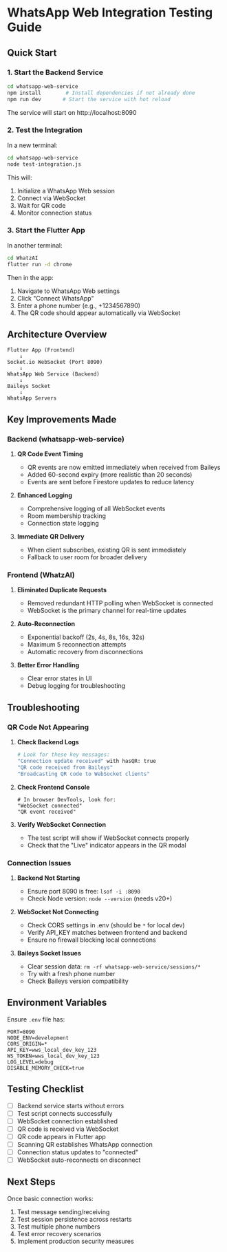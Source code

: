 # WhatsApp Web Integration Testing Guide

## Quick Start

### 1. Start the Backend Service

```bash
cd whatsapp-web-service
npm install        # Install dependencies if not already done
npm run dev       # Start the service with hot reload
```

The service will start on http://localhost:8090

### 2. Test the Integration

In a new terminal:

```bash
cd whatsapp-web-service
node test-integration.js
```

This will:
1. Initialize a WhatsApp Web session
2. Connect via WebSocket
3. Wait for QR code
4. Monitor connection status

### 3. Start the Flutter App

In another terminal:

```bash
cd WhatzAI
flutter run -d chrome
```

Then in the app:
1. Navigate to WhatsApp Web settings
2. Click "Connect WhatsApp"
3. Enter a phone number (e.g., +1234567890)
4. The QR code should appear automatically via WebSocket

## Architecture Overview

```
Flutter App (Frontend)
    ↓
Socket.io WebSocket (Port 8090)
    ↓
WhatsApp Web Service (Backend)
    ↓
Baileys Socket
    ↓
WhatsApp Servers
```

## Key Improvements Made

### Backend (whatsapp-web-service)

1. **QR Code Event Timing**
   - QR events are now emitted immediately when received from Baileys
   - Added 60-second expiry (more realistic than 20 seconds)
   - Events are sent before Firestore updates to reduce latency

2. **Enhanced Logging**
   - Comprehensive logging of all WebSocket events
   - Room membership tracking
   - Connection state logging

3. **Immediate QR Delivery**
   - When client subscribes, existing QR is sent immediately
   - Fallback to user room for broader delivery

### Frontend (WhatzAI)

1. **Eliminated Duplicate Requests**
   - Removed redundant HTTP polling when WebSocket is connected
   - WebSocket is the primary channel for real-time updates

2. **Auto-Reconnection**
   - Exponential backoff (2s, 4s, 8s, 16s, 32s)
   - Maximum 5 reconnection attempts
   - Automatic recovery from disconnections

3. **Better Error Handling**
   - Clear error states in UI
   - Debug logging for troubleshooting

## Troubleshooting

### QR Code Not Appearing

1. **Check Backend Logs**
   ```bash
   # Look for these key messages:
   "Connection update received" with hasQR: true
   "QR code received from Baileys"
   "Broadcasting QR code to WebSocket clients"
   ```

2. **Check Frontend Console**
   ```
   # In browser DevTools, look for:
   "WebSocket connected"
   "QR event received"
   ```

3. **Verify WebSocket Connection**
   - The test script will show if WebSocket connects properly
   - Check that the "Live" indicator appears in the QR modal

### Connection Issues

1. **Backend Not Starting**
   - Ensure port 8090 is free: `lsof -i :8090`
   - Check Node version: `node --version` (needs v20+)

2. **WebSocket Not Connecting**
   - Check CORS settings in .env (should be `*` for local dev)
   - Verify API_KEY matches between frontend and backend
   - Ensure no firewall blocking local connections

3. **Baileys Socket Issues**
   - Clear session data: `rm -rf whatsapp-web-service/sessions/*`
   - Try with a fresh phone number
   - Check Baileys version compatibility

## Environment Variables

Ensure `.env` file has:

```env
PORT=8090
NODE_ENV=development
CORS_ORIGIN=*
API_KEY=wws_local_dev_key_123
WS_TOKEN=wws_local_dev_key_123
LOG_LEVEL=debug
DISABLE_MEMORY_CHECK=true
```

## Testing Checklist

- [ ] Backend service starts without errors
- [ ] Test script connects successfully
- [ ] WebSocket connection established
- [ ] QR code is received via WebSocket
- [ ] QR code appears in Flutter app
- [ ] Scanning QR establishes WhatsApp connection
- [ ] Connection status updates to "connected"
- [ ] WebSocket auto-reconnects on disconnect

## Next Steps

Once basic connection works:

1. Test message sending/receiving
2. Test session persistence across restarts
3. Test multiple phone numbers
4. Test error recovery scenarios
5. Implement production security measures